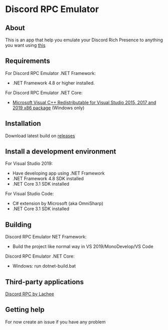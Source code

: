 # Discord RPC Emulator

## About

This is an app that help you emulate your Discord Rich Presence to anything you want using [this](https://github.com/Lachee/discord-rpc-csharp)

## Requirements

For Discord RPC Emulator .NET Framework:
- .NET Framework 4.8 or higher installed.

For Discord RPC Emulator .NET Core:
-  [Microsoft Visual C++ Redistributable for Visual Studio 2015, 2017 and 2019 x86 package](https://aka.ms/vs/16/release/vc_redist.x86.exe) (Windows only)

## Installation

Download latest build on [releases](https://github.com/Nyx-Developments/DiscordRPC/releases/)

## Install a development environment

For Visual Studio 2019:
- Have developing app using .NET Framework
- .NET Framework 4.8 SDK installed
- .NET Core 3.1 SDK installed

For Visual Studio Code:
- C# extension by Microsoft (aka OmniSharp)
- .NET Core 3.1 SDK installed

## Building

Discord RPC Emulator NET Framework:
- Build the project like normal way in VS 2019/MonoDevelop/VS Code

Discord RPC Emulator .NET Core:
- Windows: run dotnet-build.bat

## Third-party applications

[Discord RPC by Lachee](https://github.com/Lachee/discord-rpc-csharp)

## Getting help

For now create an issue if you have any problem
